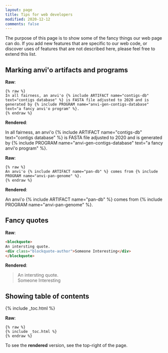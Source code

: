 ```yaml
---
layout: page
title: Tips for web developers
modified: 2020-12-12
comments: false
---
```


The purpose of this page is to show some of the fancy things our web page can do. If you add new features that are specific to our web code, or discover uses of features that are not described here, please feel free to extend this list.

## Marking anvi'o artifacts and programs

**Raw**:

```
{% raw %}
In all fairness, an anvi'o {% include ARTIFACT name="contigs-db" text="contigs database" %} is FASTA file adjusted to 2020 and is generated by {% include PROGRAM name="anvi-gen-contigs-database" text="a fancy anvi'o program" %}.
{% endraw %}
```

**Rendered**:

In all fairness, an anvi'o {% include ARTIFACT name="contigs-db" text="contigs database" %} is FASTA file adjusted to 2020 and is generated by {% include PROGRAM name="anvi-gen-contigs-database" text="a fancy anvi'o program" %}.

**Raw**:

```
{% raw %}
An anvi'o {% include ARTIFACT name="pan-db" %} comes from {% include PROGRAM name="anvi-pan-genome" %}.
{% endraw %}
```

**Rendered**:

An anvi'o {% include ARTIFACT name="pan-db" %} comes from {% include PROGRAM name="anvi-pan-genome" %}.


## Fancy quotes

**Raw**:

``` html
<blockquote>
An intersting quote.
<div class="blockquote-author">Someone Interesting</div>
</blockquote>
```

**Rendered**:

<blockquote>
An intersting quote.
<div class="blockquote-author">Someone Interesting</div>
</blockquote>


## Showing table of contents

{% include _toc.html %}

**Raw**:

```
{% raw %}
{% include _toc.html %}
{% endraw %}
```

To see the **rendered** version, see the top-right of the page.
